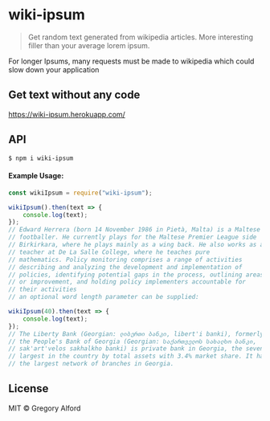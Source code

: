 # wiki-ipsum

> Get random text generated from wikipedia articles. More interesting filler than your average lorem ipsum.

For longer Ipsums, many requests must be made to wikipedia which could slow down your application

## Get text without any code

https://wiki-ipsum.herokuapp.com/

## API

```
$ npm i wiki-ipsum
```

#### Example Usage:

```js
const wikiIpsum = require("wiki-ipsum");

wikiIpsum().then(text => {
	console.log(text);
});
// Edward Herrera (born 14 November 1986 in Pietà, Malta) is a Maltese
// footballer. He currently plays for the Maltese Premier League side
// Birkirkara, where he plays mainly as a wing back. He also works as a
// teacher at De La Salle College, where he teaches pure
// mathematics. Policy monitoring comprises a range of activities
// describing and analyzing the development and implementation of
// policies, identifying potential gaps in the process, outlining areas
// or improvement, and holding policy implementers accountable for
// their activities
// an optional word length parameter can be supplied:

wikiIpsum(40).then(text => {
	console.log(text);
});
// The Liberty Bank (Georgian: ლიბერთი ბანკი, libert'i banki), formerly
// the People's Bank of Georgia (Georgian: საქართველოს სახალხო ბანკი,
// sak'art'velos sakhalkho banki) is private bank in Georgia, the seventh
// largest in the country by total assets with 3.4% market share. It has
// the largest network of branches in Georgia.
```

## License

MIT © Gregory Alford

